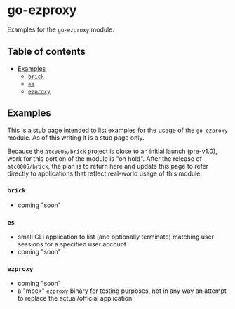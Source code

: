 <!-- omit in toc -->
# go-ezproxy

Examples for the `go-ezproxy` module.

<!-- omit in toc -->
## Table of contents

- [Examples](#examples)
  - [`brick`](#brick)
  - [`es`](#es)
  - [`ezproxy`](#ezproxy)

## Examples

This is a stub page intended to list examples for the usage of the
`go-ezproxy` module. As of this writing it is a stub page only.

Because the `atc0005/brick` project is close to an initial launch (pre-v1.0),
work for this portion of the module is "on hold". After the release of
`atc0005/brick`, the plan is to return here and update this page to refer
directly to applications that reflect real-world usage of this module.

### `brick`

- coming "soon"

### `es`

- small CLI application to list (and optionally terminate) matching user
  sessions for a specified user account
- coming "soon"

### `ezproxy`

- coming "soon"
- a "mock" `ezproxy` binary for testing purposes, not in any way an attempt to
  replace the actual/official application
